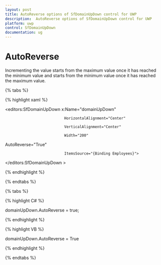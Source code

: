```yaml
---
layout: post
title: AutoReverse options of SfDomainUpDown control for UWP
description:  AutoReverse options of SfDomainUpDown control for UWP
platform: uwp
control: SfDomainUpDown
documentation: ug
---
```


# AutoReverse

Incrementing the value starts from the maximum value once it has reached the minimum value and starts from the minimum value once it has reached the maximum value.

{% tabs %}

{% highlight xaml %}



<editors:SfDomainUpDown x:Name="domainUpDown"

                               HorizontalAlignment="Center"

                               VerticalAlignment="Center"

                               Width="200" 

AutoReverse="True"

                               ItemsSource="{Binding Employees}">

</editors:SfDomainUpDown >

{% endhighlight %}

{% endtabs %}

{% tabs %}

{% highlight C# %}

domainUpDown.AutoReverse = true;

{% endhighlight %}

{% highlight VB %}

domainUpDown.AutoReverse = True

{% endhighlight %}

{% endtabs %}